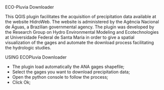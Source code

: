 ECO-Pluvia Downloader 

This QGIS plugin facilitates the acquisition of precipitation data available at the website HidroWeb.
The website is administered by the Agência Nacional de Águas, a Brazilian governmental agency.
The plugin was developed by the Research Group on Hydro Environmental Modeling and Ecotechnologies at
Universidade Federal de Santa Maria in order to give a spatial visualization of the gages and
automate the download process facilitating the hydrologic studies.

USING ECOPluvia Downloader
- The plugin load automatically the ANA gages shapefile;
- Select the gages you want to download precipitation data;
- Open the python console to follow the process;
- Click Ok;




